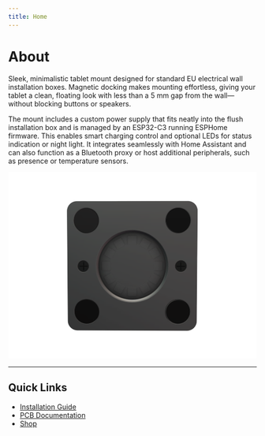 ```yaml
---
title: Home
---
```


# About

Sleek, minimalistic tablet mount designed for standard EU electrical wall installation boxes. Magnetic docking makes mounting effortless, giving your tablet a clean, floating look with less than a 5 mm gap from the wall—without blocking buttons or speakers.

The mount includes a custom power supply that fits neatly into the flush installation box and is managed by an ESP32-C3 running ESPHome firmware. This enables smart charging control and optional LEDs for status indication or night light. It integrates seamlessly with Home Assistant and can also function as a Bluetooth proxy or host additional peripherals, such as presence or temperature sensors.

![Plate Front](images/pic_1.png)

---

## Quick Links
- [Installation Guide](installation.md) 
- [PCB Documentation](pcb.md)
- [Shop](shop.md)
